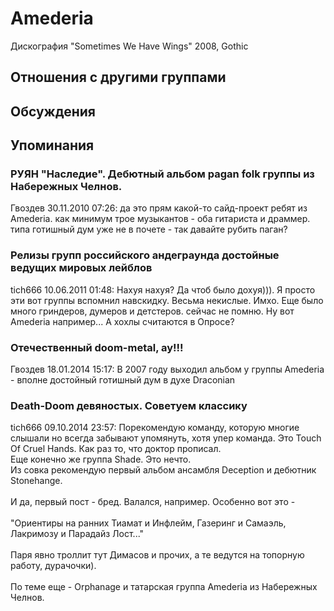 # Amederia

Дискография
"Sometimes We Have Wings" 2008, Gothic

## Отношения с другими группами


## Обсуждения


## Упоминания

### РУЯН &quot;Наследие&quot;. Дебютный альбом pagan folk группы из Набережных Челнов.

Гвоздев 30.11.2010 07:26:
да это прям какой-то сайд-проект ребят из Amederia. как минимум трое музыкантов - оба гитариста и драммер. типа готишный дум уже не в почете - так давайте рубить паган?

### Релизы групп российского андеграунда достойные ведущих мировых лейблов

tich666 10.06.2011 01:48:
Нахуя нахуя? Да чтоб было дохуя))). Я просто эти вот группы вспомнил навскидку. Весьма некислые. Имхо. Еще было много гриндеров, думеров и детстеров. сейчас не помню. Ну вот Amederia например... А хохлы считаются в Опросе?

### Отечественный doom-metal, ау!!!

Гвоздев 18.01.2014 15:17:
В 2007 году выходил альбом у группы Amederia - вполне достойный готишный дум в духе Draconian

### Death-Doom девяностых. Советуем классику

tich666 09.10.2014 23:57:
Порекомендую команду, которую многие слышали но всегда забывают упомянуть, хотя упер команда. Это Touch Of Cruel Hands. Как раз то, что доктор прописал.<BR>Еще конечно же группа Shade. Это нечто.<BR>Из совка рекомендую первый альбом ансамбля Deception и дебютник Stonehange.<BR><BR>И да, первый пост - бред. Валался, например. Особенно вот это -<BR><BR>"Ориентиры на ранних Тиамат и Инфлейм, Газеринг и Самаэль, Лакримозу и Парадайз Лост..."<BR><BR>Паря явно троллит тут Димасов и прочих, а те ведутся на топорную работу, дурачочки).<BR><BR>По теме еще - Orphanage и татарская группа Amederia из Набережных Челнов. <BR><BR><BR><BR> 

